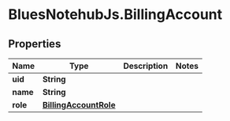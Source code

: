 # BluesNotehubJs.BillingAccount

## Properties

Name | Type | Description | Notes
------------ | ------------- | ------------- | -------------
**uid** | **String** |  | 
**name** | **String** |  | 
**role** | [**BillingAccountRole**](BillingAccountRole.md) |  | 


